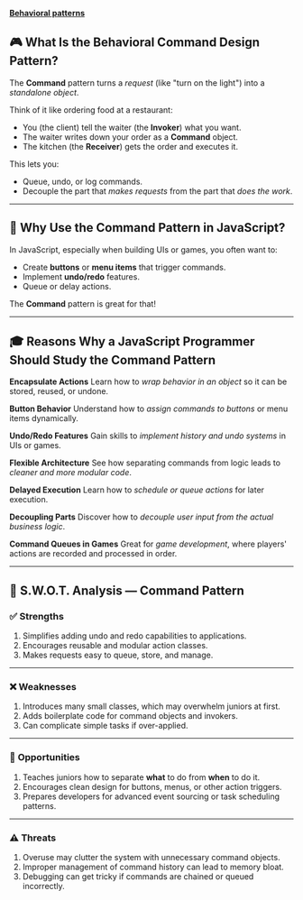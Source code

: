 **[Behavioral patterns ](../README.md)** 


## 🎮 What Is the Behavioral Command Design Pattern?

The **Command** pattern turns a *request* (like "turn on the light") into a *standalone object*.

Think of it like ordering food at a restaurant:

* You (the client) tell the waiter (the **Invoker**) what you want.
* The waiter writes down your order as a **Command** object.
* The kitchen (the **Receiver**) gets the order and executes it.

This lets you:

* Queue, undo, or log commands.
* Decouple the part that *makes requests* from the part that *does the work*.

---

## 🧠 Why Use the Command Pattern in JavaScript?

In JavaScript, especially when building UIs or games, you often want to:

* Create **buttons** or **menu items** that trigger commands.
* Implement **undo/redo** features.
* Queue or delay actions.

The **Command** pattern is great for that!

---

## 🎓 Reasons Why a JavaScript Programmer Should Study the Command Pattern

**Encapsulate Actions**
   Learn how to *wrap behavior in an object* so it can be stored, reused, or undone.

**Button Behavior**
   Understand how to *assign commands to buttons* or menu items dynamically.

**Undo/Redo Features**
   Gain skills to *implement history and undo systems* in UIs or games.

**Flexible Architecture**
   See how separating commands from logic leads to *cleaner and more modular code*.

**Delayed Execution**
   Learn how to *schedule or queue actions* for later execution.

**Decoupling Parts**
   Discover how to *decouple user input from the actual business logic*.

**Command Queues in Games**
   Great for *game development*, where players' actions are recorded and processed in order.

---















## 🧠 S.W\.O.T. Analysis — Command Pattern

### ✅ **Strengths**

1. Simplifies adding undo and redo capabilities to applications.
2. Encourages reusable and modular action classes.
3. Makes requests easy to queue, store, and manage.

---

### ❌ **Weaknesses**

1. Introduces many small classes, which may overwhelm juniors at first.
2. Adds boilerplate code for command objects and invokers.
3. Can complicate simple tasks if over-applied.

---

### 🌱 **Opportunities**

1. Teaches juniors how to separate **what** to do from **when** to do it.
2. Encourages clean design for buttons, menus, or other action triggers.
3. Prepares developers for advanced event sourcing or task scheduling patterns.

---

### ⚠️ **Threats**

1. Overuse may clutter the system with unnecessary command objects.
2. Improper management of command history can lead to memory bloat.
3. Debugging can get tricky if commands are chained or queued incorrectly.


